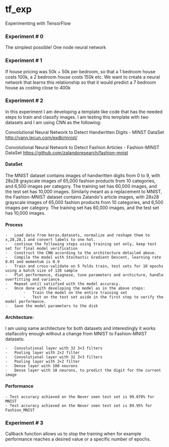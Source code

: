 # tf_exp
Experimenting with TensorFlow

### Experiment # 0

The simplest possible! One node neural network

### Experiment # 1

If house pricing was 50k + 50k per bedroom, so that a 1 bedroom house costs 100k,
a 2 bedroom house costs 150k etc. We want to create a neural network that learns this relationship
so that it would predict a 7 bedroom house as costing close to 400k

### Experiment # 2
In this experiment I am developing a template like code that has the needed steps to train and classify images. 
I am testing this template with two datasets and I am using CNN as the following:

Convolutional Neural Network to Detect Handwritten Digits - MINST DataSet http://yann.lecun.com/exdb/mnist/ 

Convolutional Neural Network to Detect Fashion Articles - Fashion-MINST DataSet https://github.com/zalandoresearch/fashion-mnist

#### DataSet
The MNIST dataset contains images of handwritten digits from 0 to 9, with 28x28 grayscale images of 65,000 fashion products from 10 categories, and 6,500 images per category. The training set has 60,000 images, and the test set has 10,000 images.
Similarly meant as a replacement to MNIST, the Fashion-MNIST dataset contains Zalando's article images, with 28x28 grayscale images of 65,000 fashion products from 10 categories, and 6,500 images per category. The training set has 60,000 images, and the test set has 10,000 images. 

#### Process
    -   Load data from keras.datasets, normalize and reshape them to x,28,28,1 and convert labels to one hot.
    -   continue the following steps using training set only, keep test set for final model verification
    -   Construct the CNN according to the architecture detailed above.
    -   Compile the model with Stochastic Gradient Descent, learning rate 0.01 and momentum is 0.9
    -   Train and cross-validate on 5 folds train, test sets for 10 epochs using a batch size of 128 sample
    -   Plot performance, diagnose, tune parameters and archicture, handle overfitting and variance.
    -   Repeat until satisfied with the model accuracy.
    -   Once done with developing the model as in the above steps:
            -   Train the model on the entire training set
            -   Test on the test set aside in the first step to verify the model performance.
    -   Save the model parameters to the disk

#### Architecture:
I am using same architecture for both datasets and interestingly it works staifacotry enough without a change from MNIST to Fashion-MNIST datasets:

    -   Convolutional layer with 32 3×3 filters
    -   Pooling layer with 2×2 filter
    -   Convolutional layer with 32 3×3 filters
    -   Pooling layer with 2×2 filter
    -   Dense layer with 100 neurons
    -   Dense layer with 10 neurons, to predict the digit for the current image

#### Performance
    - Test accuracy achieved on the Never seen test set is 99.070% for MNIST
    - Test accuracy achieved on the Never seen test set is 89.95% for Fashion_MNIST

### Experiment # 3
Callback function allows us to stop the training when for example performance
reaches a desired value or a specific number of epochs.
